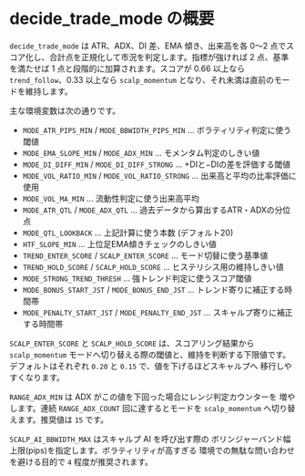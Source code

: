 # decide_trade_mode の概要

`decide_trade_mode` は ATR、ADX、DI 差、EMA 傾き、出来高を各 0〜2 点でスコア化し、合計点を正規化して市況を判定します。指標が強ければ 2 点、基準を満たせば 1 点と段階的に加算されます。スコアが 0.66 以上なら `trend_follow`、0.33 以上なら `scalp_momentum` となり、それ未満は直前のモードを維持します。

主な環境変数は次の通りです。

- `MODE_ATR_PIPS_MIN` / `MODE_BBWIDTH_PIPS_MIN` … ボラティリティ判定に使う閾値
- `MODE_EMA_SLOPE_MIN` / `MODE_ADX_MIN` … モメンタム判定のしきい値
- `MODE_DI_DIFF_MIN` / `MODE_DI_DIFF_STRONG` … +DIと−DIの差を評価する閾値
- `MODE_VOL_RATIO_MIN` / `MODE_VOL_RATIO_STRONG` … 出来高と平均の比率評価に使用
- `MODE_VOL_MA_MIN` … 流動性判定に使う出来高平均
- `MODE_ATR_QTL` / `MODE_ADX_QTL` … 過去データから算出するATR・ADXの分位点
- `MODE_QTL_LOOKBACK` … 上記計算に使う本数 (デフォルト20)
- `HTF_SLOPE_MIN` … 上位足EMA傾きチェックのしきい値
- `TREND_ENTER_SCORE` / `SCALP_ENTER_SCORE` … モード切替に使う基準値
- `TREND_HOLD_SCORE` / `SCALP_HOLD_SCORE` … ヒステリシス用の維持しきい値
- `MODE_STRONG_TREND_THRESH` … 強トレンド判定に使うスコア閾値
- `MODE_BONUS_START_JST` / `MODE_BONUS_END_JST` … トレンド寄りに補正する時間帯
- `MODE_PENALTY_START_JST` / `MODE_PENALTY_END_JST` … スキャルプ寄りに補正する時間帯

`SCALP_ENTER_SCORE` と `SCALP_HOLD_SCORE` は、スコアリング結果から
`scalp_momentum` モードへ切り替える際の閾値と、維持を判断する下限値です。
デフォルトはそれぞれ `0.20` と `0.15` で、値を下げるほどスキャルプへ
移行しやすくなります。

`RANGE_ADX_MIN` は ADX がこの値を下回った場合にレンジ判定カウンターを
増やします。連続 `RANGE_ADX_COUNT` 回に達するとモードを
`scalp_momentum` へ切り替えます。推奨値は `15` です。

`SCALP_AI_BBWIDTH_MAX` はスキャルプ AI を呼び出す際の
ボリンジャーバンド幅上限(pips)を指定します。ボラティリティが高すぎる
環境での無駄な問い合わせを避ける目的で `4` 程度が推奨されます。
